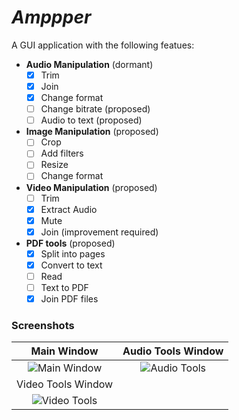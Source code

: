# _Amppper_

A GUI application with the following featues:
  - **Audio Manipulation** (dormant)
    - [x] Trim
    - [x] Join
    - [x] Change format
    - [ ] Change bitrate (proposed)
    - [ ] Audio to text (proposed)
  - **Image Manipulation** (proposed)
    - [ ] Crop
    - [ ] Add filters
    - [ ] Resize
    - [ ] Change format
  - **Video Manipulation** (proposed)
    - [ ] Trim
    - [x] Extract Audio
    - [x] Mute
    - [x] Join (improvement required)
  - **PDF tools** (proposed)
    - [x] Split into pages
    - [x] Convert to text
    - [ ] Read
    - [ ] Text to PDF
    - [x] Join PDF files
    
### Screenshots
   Main Window                                     |     Audio Tools Window
   :----------------------------------------------:|:----------------------------------------------:
   ![Main Window](https://i.imgur.com/obofvrT.png) | ![Audio Tools](https://i.imgur.com/zLKwxEZ.png)
   Video Tools Window                              |     
   ![Video Tools](https://i.imgur.com/GjDgPIu.png) |
